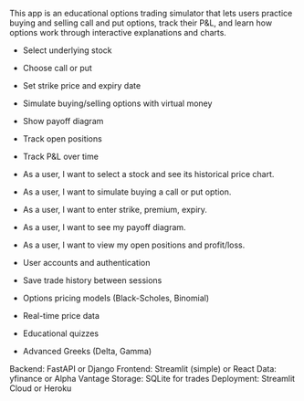 This app is an educational options trading simulator that lets users practice buying and selling call and put options, track their P&L, and learn how options work through interactive explanations and charts.

- Select underlying stock
- Choose call or put
- Set strike price and expiry date
- Simulate buying/selling options with virtual money
- Show payoff diagram
- Track open positions
- Track P&L over time

- As a user, I want to select a stock and see its historical price chart.
- As a user, I want to simulate buying a call or put option.
- As a user, I want to enter strike, premium, expiry.
- As a user, I want to see my payoff diagram.
- As a user, I want to view my open positions and profit/loss.

- User accounts and authentication
- Save trade history between sessions
- Options pricing models (Black-Scholes, Binomial)
- Real-time price data
- Educational quizzes
- Advanced Greeks (Delta, Gamma)

Backend: FastAPI or Django
Frontend: Streamlit (simple) or React
Data: yfinance or Alpha Vantage
Storage: SQLite for trades
Deployment: Streamlit Cloud or Heroku
